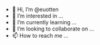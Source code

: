 - 👋 Hi, I’m @euotten
- 👀 I’m interested in ...
- 🌱 I’m currently learning ...
- 💞️ I’m looking to collaborate on ...
- 📫 How to reach me ...

<!---
euotten/euotten is a ✨ special ✨ repository because its `README.md` (this file) appears on your GitHub profile.
You can click the Preview link to take a look at your changes.
--->
